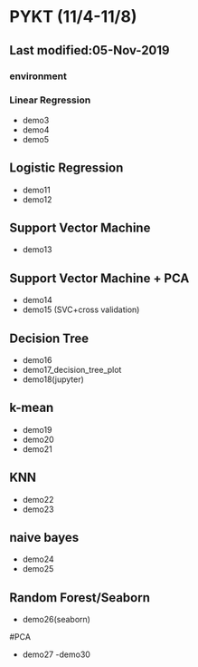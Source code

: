 # PYKT (11/4-11/8)
## Last modified:05-Nov-2019

### environment

### Linear Regression
* demo3
* demo4
* demo5


## Logistic Regression

* demo11
* demo12

## Support Vector Machine

* demo13

## Support Vector Machine + PCA

* demo14
* demo15 (SVC+cross validation)

## Decision Tree

* demo16
* demo17_decision_tree_plot
* demo18(jupyter)

## k-mean

* demo19
* demo20
* demo21

## KNN

* demo22
* demo23

## naive bayes

* demo24
* demo25

## Random Forest/Seaborn
* demo26(seaborn)

#PCA
* demo27 -demo30